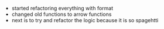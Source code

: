 - started refactoring everything with format
- changed old functions to arrow functions
- next is to try and refactor the logic because it is so spagehtti